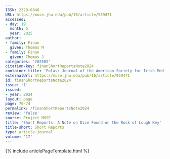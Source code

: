```yaml
---
ISSN: 2329-0846
URL: https://muse.jhu.edu/pub/16/article/959471
accessed:
- day: 19
  month: 5
  year: 2025
author:
- family: Finan
  given: Thomas M
- family: Finan
  given: Thomas J
categories: '202505'
citation-key: finanShortReportsNote2024
container-title: 'Eolas: Journal of the American Society for Irish Medieval Studies'
externalUrl: https://muse.jhu.edu/pub/16/article/959471
id: finanShortReportsNote2024
issue: '1'
issued:
- year: 2024
layout: page
page: 70-74
permalink: /finanShortReportsNote2024
review: 'false'
source: Project MUSE
title: 'Short Reports: A Note on Dice Found on the Rock of Lough Key'
title-short: Short Reports
type: article-journal
volume: '17'
---
```

{% include articlePageTemplate.html %}